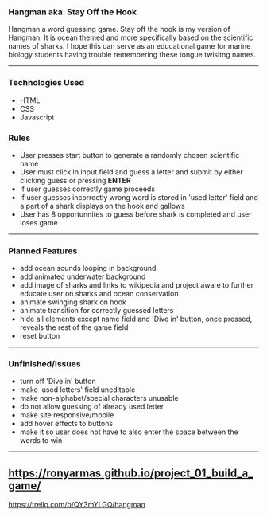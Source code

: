 ### Hangman aka. Stay Off the Hook

Hangman a word guessing game. Stay off the hook is my version 
of Hangman. It is ocean themed and more specifically based on the 
scientific names of sharks. I hope this can serve as an 
educational game for marine biology students having trouble
remembering these tongue twisitng names.

---

### Technologies Used

- HTML
- CSS
- Javascript

### Rules

- User presses start button to generate a randomly chosen scientific name
- User must click in input field and guess a letter and submit by either clicking guess
  or pressing **ENTER**
- If user guesses correctly game proceeds
- If user guesses incorrectly wrong word is stored in 'used letter' field and a part 
  of a shark displays on the hook and gallows
- User has 8 opportunnites to guess before shark is completed and user loses game

---

### Planned Features
- add ocean sounds looping in background
- add animated underwater background
- add image of sharks and links to wikipedia and project aware
  to further educate user on sharks and ocean conservation
- animate swinging shark on hook
- animate transition for correctly guessed letters
- hide all elements except name field and 'Dive in' button, once pressed,
  reveals the rest of the game field
- reset button

---

### Unfinished/Issues
- turn off 'Dive in' button
- make 'used letters' field uneditable
- make non-alphabet/special characters unusable
- do not allow guessing of already used letter
- make site responsive/mobile
- add hover effects to buttons
- make it so user does not have to also enter the space
  between the words to win

---

https://ronyarmas.github.io/project_01_build_a_game/
---
https://trello.com/b/QY3mYLGQ/hangman



